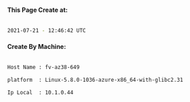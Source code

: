 
   
#### This Page Create at:

```bash

2021-07-21 - 12:46:42 UTC

```

#### Create By Machine:

```bash

Host Name : fv-az38-649

platform  : Linux-5.8.0-1036-azure-x86_64-with-glibc2.31

Ip Local  : 10.1.0.44

```

